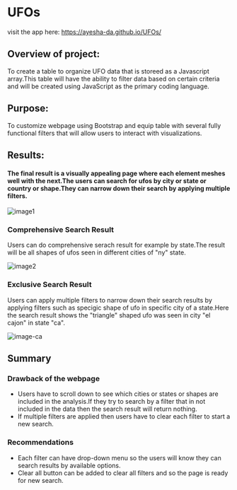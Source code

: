 # UFOs

visit the app here: https://ayesha-da.github.io/UFOs/

## Overview of project:
To create a table to organize UFO data that is storeed as a Javascript array.This table will have the ability to filter data based on certain criteria and will be created using JavaScript as the primary coding language.
## Purpose:
To customize webpage using Bootstrap and equip table with several fully functional filters that will allow users to interact with visualizations.
## Results:
#### The final result is a visually appealing page where each element meshes well with the next.The users can search for ufos by city or state or country or shape.They can narrow down their search by applying multiple filters.

![image1](https://user-images.githubusercontent.com/84524153/134819185-dbfaa4f2-a742-4d28-9769-1b4cc186c14c.png)

### Comprehensive Search Result

Users can do comprehensive serach result for example by state.The result will be all shapes of ufos seen in different cities of "ny" state.

![image2](https://user-images.githubusercontent.com/84524153/134819289-f7e7a157-7445-4674-9cd9-d93f7daac660.png)

### Exclusive Search Result
Users can apply multiple filters to narrow down their search results by applying filters such as specigic shape of ufo in specific city of a state.Here the search result shows the "triangle" shaped ufo was seen in city "el cajon" in state "ca".

![image-ca](https://user-images.githubusercontent.com/84524153/134819389-1d458954-4d16-4f62-af54-1528953b1bae.png)

## Summary
### Drawback of the webpage
- Users have to scroll down to see which cities or states or shapes are included in the analysis.If they try to search by a filter that in not included in the data then the search result will return nothing.
- If multiple filters are applied then users have to clear each filter to start a new search.
### Recommendations
- Each filter can have drop-down menu so the users will know they can search results by available options.
- Clear all button can be added to clear all filters and so the page is ready for new search.
 

